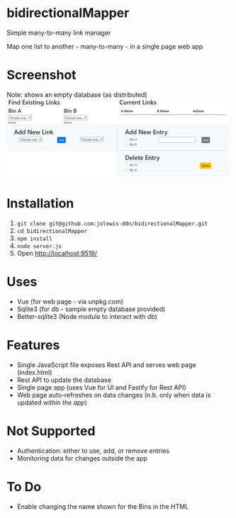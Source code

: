 # bidirectionalMapper
Simple many-to-many link manager

Map one list to another - many-to-many - in a single page web app
# Screenshot
Note: shows an empty database (as distributed)
![Sample screenshot - empty database](./screenshot.png)

# Installation
1. `git clone git@github.com:jolewis-ddn/bidirectionalMapper.git`
2. `cd bidirectionalMapper`
3. `npm install`
4. `node server.js`
5. Open [http://localhost:9519/](http://localhost:9519/)
# Uses
- Vue (for web page - via unpkg.com)
- Sqlite3 (for db - sample empty database provided)
- Better-sqlite3 (Node module to interact with db)
# Features
- Single JavaScript file exposes Rest API and serves web page (index.html)
- Rest API to update the database
- Single page app (uses Vue for UI and Fastify for Rest API)
- Web page auto-refreshes on data changes (n.b. only when data is updated _within the app_)
# Not Supported
- Authentication: either to use, add, or remove entries
- Monitoring data for changes outside the app
# To Do
- Enable changing the name shown for the Bins in the HTML
